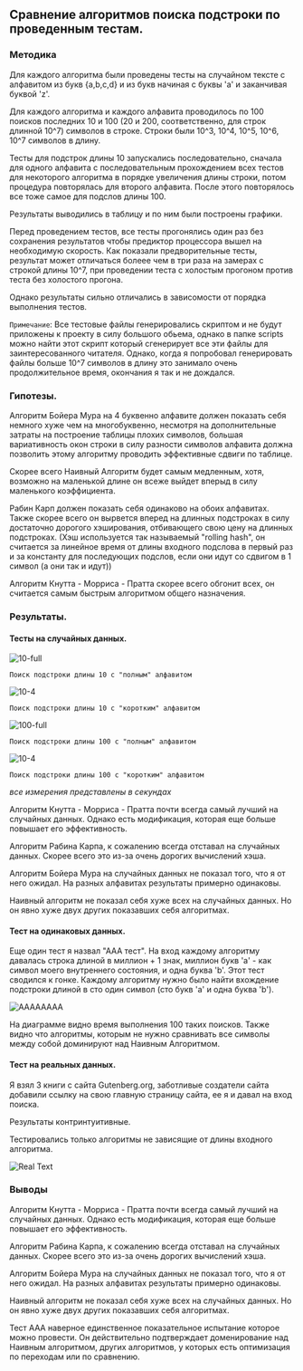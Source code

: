 ## Сравнение алгоритмов поиска подстроки по проведенным тестам.

### Методика

Для каждого алгоритма были проведены тесты на случайном тексте с алфавитом из
букв {a,b,c,d} и из букв начиная с буквы 'a' и заканчивая буквой 'z'.

Для каждого алгоритма и каждого алфавита проводилось по 100 поисков последних 10 и 100
(20 и 200, соответственно, для строк длинной 10^7) символов в строке. Строки были 10^3, 10^4, 10^5, 10^6, 10^7
символов в длину.

Тесты для подстрок длины 10 запускались последовательно, сначала для одного алфавита с последовательным
прохождением всех тестов для некоторого алгоритма в порядке увеличения длины строки, потом процедура
повторялась для второго алфавита. После этого повторялось все тоже самое для подслов длины 100.

Результаты выводились в таблицу и по ним были построены графики.

Перед проведением тестов, все тесты прогонялись один раз без сохранения результатов
чтобы предиктор процессора вышел на необходимую скорость. Как показали предворительные тесты,
результат может отличаться болеее чем в три раза на замерах с строкой длины 10^7, при
проведении теста с холостым прогоном против теста без холостого прогона.

Однако результаты сильно отличались в зависомости от порядка выполнения тестов.

`Примечание`:
Все тестовые файлы генерировались скриптом и не будут приложены к проекту в силу большого обьема, однако в папке scripts можно найти этот скрипт который сгенерирует все эти файлы для заинтересованного читателя. Однако, когда я попробовал генерировать файлы больше 10^7 символов в длину это занимало очень продолжительное время, окончания я так и не дождался.

### Гипотезы.

Алгоритм Бойера Мура на 4 буквенно алфавите должен показать себя немного хуже чем на многобуквенно, несмотря на дополнительные затраты на построение таблицы плохих символов, большая вариативность окон строки в силу разности символов алфавита должна позволить этому алгоритму проводить эффективные сдвиги по таблице.

Скорее всего Наивный Алгоритм будет самым медленным, хотя, возможно на маленькой длине он всеже выйдет вперыд в силу маленького коэффициента.

Рабин Карп должен показать себя одинаково на обоих алфавитах. Также скорее всего он вырвется вперед на длинных подстроках в силу достаточно дорогого хэширования, отбивающего свою цену на длинных подстроках. (Хэш используется так называемый "rolling hash", он считается за линейное время от длины входного подслова в первый раз и за константу для последующих подслов, если они идут со сдвигом в 1 символ (а они так и идут))

Алгоритм Кнутта - Морриса - Пратта скорее всего обгонит всех, он считается самым быстрым алгоритмом общего назначения.

### Результаты.
#### Тесты на случайных данных.

<!--![10-30](/img/needle10letters30.png)-->
![10-full](/img/FA10LN.png)

`Поиск подстроки длины 10 с "полным" алфавитом`

<!--![10-4](/img/needle10letters4.png)-->
![10-4](/img/4LA10LN.png)

`Поиск подстроки длины 10 с "коротким" алфавитом`

<!--![100-30](/img/needle100letters30.png)-->
![100-full](/img/FA100LN.png)

`Поиск подстроки длины 100 с "полным" алфавитом`

<!--![100-4](/img/needle100letters4.png)-->
![10-4](/img/4LA100LN.png)

`Поиск подстроки длины 100 с "коротким" алфавитом`

*все измерения представлены в секундах*

Алгоритм Кнутта - Морриса - Пратта почти всегда самый лучший на случайных данных. Однако есть модификация, которая еще больше повышает его эффективность.

Алгоритм Рабина Карпа, к сожалению всегда отставал на случайных данных. Скорее всего это из-за очень дорогих вычислений хэша.

Алгоритм Бойера Мура на случайных данных не показал того, что я от него ожидал. На разных алфавитах результаты примерно одинаковы.

Наивный алгоритм не показал себя хуже всех на случайных данных. Но он явно хуже двух других показавших себя алгоритмах.

#### Тест на одинаковых данных.

Еще один тест я назвал "ААА тест". На вход каждому алгоритму давалась строка длиной в миллион + 1 знак, миллион букв 'a' - как символ моего внутреннего состояния, и одна буква 'b'. Этот тест сводился к гонке. Каждому алгоритму нужно было найти вхождение подстроки длиной в сто один символ (сто букв 'a' и одна буква 'b').

![AAAAAAAA](/img/AAAtest.png)

На диаграмме видно время выполнения 100 таких поисков.
Также видно что алгоритмы, которым не нужно сравнивать все символы между собой доминируют над Наивным Алгоритмом.

#### Тест на реальных данных.

Я взял 3 книги с сайта Gutenberg.org, заботливые создатели сайта добавили ссылку на свою главную страницу сайта, ее я и давал на вход поиска.

Результаты контринтуитивные.

Тестировались только алгоритмы не зависящие от длины входного алгоритма.

![Real Text](/img/RealText.png)

### Выводы

Алгоритм Кнутта - Морриса - Пратта почти всегда самый лучший на случайных данных. Однако есть модификация, которая еще больше повышает его эффективность.

Алгоритм Рабина Карпа, к сожалению всегда отставал на случайных данных. Скорее всего это из-за очень дорогих вычислений хэша.

Алгоритм Бойера Мура на случайных данных не показал того, что я от него ожидал. На разных алфавитах результаты примерно одинаковы.

Наивный алгоритм не показал себя хуже всех на случайных данных. Но он явно хуже двух других показавших себя алгоритмах.

Тест ААА наверное единственное показательное испытание которое можно провести. Он действительно подтверждает доменирование над Наивным алгоритмом, других алгоритмов, у которых есть оптимизация по переходам или по сравнению.
